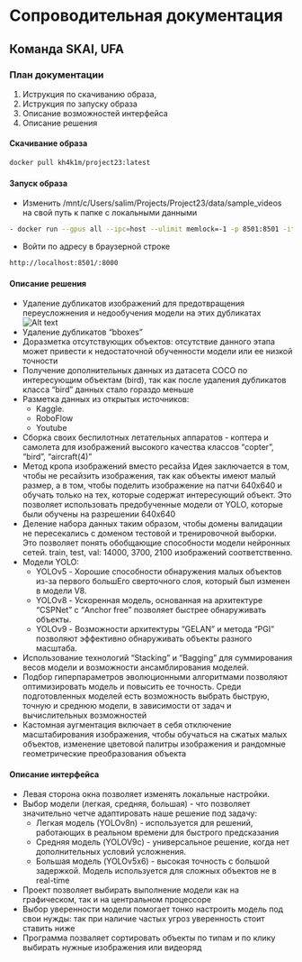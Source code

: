 # Сопроводительная документация
## Команда SKAI, UFA

### План документации
1. Иструкция по скачиванию образа,
2. Иструкция по запуску образа
3. Описание возможностей интерфейса
4. Описание решения

#### Скачивание образа
```sh
docker pull kh4k1m/project23:latest
```
#### Запуск образа
- Изменить /mnt/c/Users/salim/Projects/Project23/data/sample_videos на свой путь к папке с локальными данными
```sh
- docker run --gpus all --ipc=host --ulimit memlock=-1 -p 8501:8501 -it --ulimit stack=67108864 -v /mnt/c/Users/salim/Projects/Project23/data/sample_videos:/workspace/local_data kh4k1m/project23
``` 
- Войти по адресу в браузерной строке
```sh
http://localhost:8501/:8000
```
#### Описание решения
- Удаление дубликатов изображений для  предотвращения переусложнения и недообучения модели на этих дубликатах
  ![Alt text](https://disk.yandex.ru/i/XMrsx5CUTJ9iPA)
- Удаление дубликатов “bboxes”
- Доразметка отсутствующих объектов: отсутствие данного этапа может привести к недостаточной обученности модели или ее низкой точности
- Получение дополнительных данных из датасета COCO по интересующим объектам (bird), так как после удаления дубликатов класса “bird” данных стало гораздо меньше
- Разметка данных из открытых источников:
    - Kaggle.
    - RoboFlow
    - Youtube
- Сборка своих беспилотных летательных аппаратов - коптера и самолета для изображений высокого качества классов “copter”, “bird”, “aircraft(4)” 
- Метод кропа изображений вместо ресайза
Идея заключается в том, чтобы не ресайзить изображения, так как объекты имеют  малый размер, а в том, чтобы поделить изображение на патчи 640x640 и обучать только на тех, которые содержат интересующий объект. Это позволяет использовать предобученные модели от YOLO, которые были обучены на разрешении 640x640
- Деление набора данных таким образом, чтобы домены валидации не пересекались с доменом тестовой и тренировочной выборки. Это позволяет понять обобщающие способности модели нейронных сетей. train, test, val: 14000, 3700, 2100 изображений соответственно.
- Модели YOLO:
    - YOLOv5 -  Хорошие способности обнаружения малых объектов из-за первого большЕго  сверточного слоя, который был изменен в модели V8.
    - YOLOv8 - Ускоренная модель, основанная на архитектуре “CSPNet” с “Anchor free” позволяет быстрее обнаруживать объекты.
    - YOLOv9 - Возможности архитектуры “GELAN” и метода “PGI” позволяют эффективно обнаруживать объекты разного масштаба.
- Использование технологий “Stacking” и “Bagging” для суммирования весов модели и возможности ансамблирования моделей.
- Подбор гиперпараметров эволюционными алгоритмами позволяют оптимизировать модель и повысить ее точность.
Среди подготовленных моделей есть возможность выбрать быструю, точную и среднюю модели, в зависимости от задач и вычислительных возможностей
- Кастомная аугментация включает в себя отключение масштабирования изображения, чтобы обучаться на сжатых малых объектов, изменение цветовой палитры изображения и рандомные геометрические преобразования объекта

#### Описание интерфейса
-  Левая сторона окна позволяет изменять локальные настройки. 
-  Выбор модели (легкая, средняя, большая) - что позволяет значительно четче адаптировать наше решение под задачу:
    - Легкая модель (YOLOv8n) -  используется для решений, работающих в реальном времени для быстрого предсказания
    - Средняя модель (YOLOV9c) - универсальное решение, когда нет дополнительных условий усложнения.
    - Большая модель (YOLOv5x6) - высокая точность с большой задержкой. Модель используется для сложных объектов не в real-time 
- Проект позволяет выбирать выполнение модели как на графическом, так и на центральном процессоре
- Выбор уверенности модели помогает тонко настроить модель под свои нужды: так при наличие частых угроз уверенность стоит ставить ниже
- Программа позваляет сортировать объекты по типам и по клику выбирать нужные изображения или видеоряд

